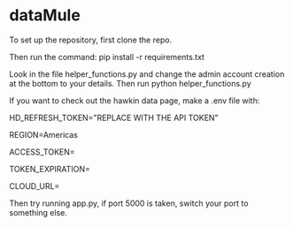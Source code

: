 # dataMule
To set up the repository, first clone the repo.

Then run the command: pip install -r requirements.txt

Look in the file helper_functions.py and change the admin account creation at the bottom to your details. Then run python helper_functions.py

If you want to check out the hawkin data page, make a .env file with:

HD_REFRESH_TOKEN="REPLACE WITH THE API TOKEN"

REGION=Americas

ACCESS_TOKEN=

TOKEN_EXPIRATION=

CLOUD_URL=

Then try running app.py, if port 5000 is taken, switch your port to something else.
